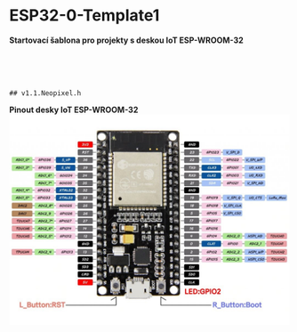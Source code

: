 # ESP32-0-Template1
**Startovací šablona pro projekty s deskou IoT ESP-WROOM-32**
```




## v1.1.Neopixel.h
```


**Pinout desky IoT ESP-WROOM-32**
![ESP32 Pinout](img/ESP32_pinout.jpg?raw=true)